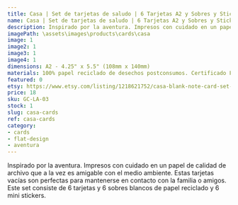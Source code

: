 ```yaml
---
title: Casa | Set de tarjetas de saludo | 6 Tarjetas A2 y Sobres y Stickers
name: Casa | Set de tarjetas de saludo | 6 Tarjetas A2 y Sobres y Stickers
description: Inspirado por la aventura. Impresos con cuidado en un papel de calidad de archivo que a la vez es amigable con el medio ambiente. Estas tarjetas vacías son perfectas para mantenerse en contacto con la familia o amigos. Este set consiste de 6 tarjetas y 6 sobres blancos de papel reciclado y 6 mini stickers.
imagePath: \assets\images\products\cards\casa
image: 1
image2: 1
image3: 1
image4: 1
dimensions: A2 - 4.25" x 5.5" (108mm x 140mm)
materials: 100% papel reciclado de desechos postconsumos. Certificado FSC.
featured: 0
etsy: https://www.etsy.com/listing/1218621752/casa-blank-note-card-set-6-a2-cards
price: 18
sku: GC-LA-03
stock: 1
slug: casa-cards
ref: casa-cards
category:
- cards
- flat-design
- aventura
---
```

Inspirado por la aventura. Impresos con cuidado en un papel de calidad de archivo que a la vez es amigable con el medio ambiente. Estas tarjetas vacías son perfectas para mantenerse en contacto con la familia o amigos. Este set consiste de 6 tarjetas y 6 sobres blancos de papel reciclado y 6 mini stickers.
